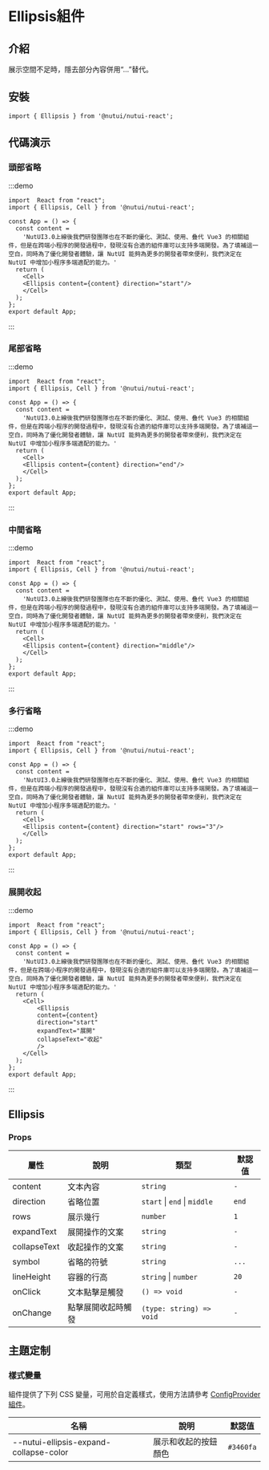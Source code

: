 # Ellipsis組件

## 介紹

展示空間不足時，隱去部分內容併用“...”替代。

## 安裝

```tsx
import { Ellipsis } from '@nutui/nutui-react';
```

## 代碼演示

### 頭部省略

:::demo

```tsx
import  React from "react";
import { Ellipsis, Cell } from '@nutui/nutui-react';

const App = () => {
  const content =
    'NutUI3.0上線後我們研發團隊也在不斷的優化、測試、使用、叠代 Vue3 的相關組件，但是在跨端小程序的開發過程中，發現沒有合適的組件庫可以支持多端開發。為了填補這一空白，同時為了優化開發者體驗，讓 NutUI 能夠為更多的開發者帶來便利，我們決定在 NutUI 中增加小程序多端適配的能力。'
  return (
    <Cell>
    <Ellipsis content={content} direction="start"/>
    </Cell>
  );
};
export default App;
```

:::

### 尾部省略

:::demo

```tsx
import  React from "react";
import { Ellipsis, Cell } from '@nutui/nutui-react';

const App = () => {
  const content =
    'NutUI3.0上線後我們研發團隊也在不斷的優化、測試、使用、叠代 Vue3 的相關組件，但是在跨端小程序的開發過程中，發現沒有合適的組件庫可以支持多端開發。為了填補這一空白，同時為了優化開發者體驗，讓 NutUI 能夠為更多的開發者帶來便利，我們決定在 NutUI 中增加小程序多端適配的能力。'
  return (
    <Cell>
    <Ellipsis content={content} direction="end"/>
    </Cell>
  );
};
export default App;
```

:::

### 中間省略

:::demo

```tsx
import  React from "react";
import { Ellipsis, Cell } from '@nutui/nutui-react';

const App = () => {
  const content =
    'NutUI3.0上線後我們研發團隊也在不斷的優化、測試、使用、叠代 Vue3 的相關組件，但是在跨端小程序的開發過程中，發現沒有合適的組件庫可以支持多端開發。為了填補這一空白，同時為了優化開發者體驗，讓 NutUI 能夠為更多的開發者帶來便利，我們決定在 NutUI 中增加小程序多端適配的能力。'
  return (
    <Cell>
    <Ellipsis content={content} direction="middle"/>
    </Cell>
  );
};
export default App;
```

:::

### 多行省略

:::demo

```tsx
import  React from "react";
import { Ellipsis, Cell } from '@nutui/nutui-react';

const App = () => {
  const content =
    'NutUI3.0上線後我們研發團隊也在不斷的優化、測試、使用、叠代 Vue3 的相關組件，但是在跨端小程序的開發過程中，發現沒有合適的組件庫可以支持多端開發。為了填補這一空白，同時為了優化開發者體驗，讓 NutUI 能夠為更多的開發者帶來便利，我們決定在 NutUI 中增加小程序多端適配的能力。'
  return (
    <Cell>
    <Ellipsis content={content} direction="start" rows="3"/>
    </Cell>
  );
};
export default App;
```

:::

### 展開收起

:::demo

```tsx
import  React from "react";
import { Ellipsis, Cell } from '@nutui/nutui-react';

const App = () => {
  const content =
    'NutUI3.0上線後我們研發團隊也在不斷的優化、測試、使用、叠代 Vue3 的相關組件，但是在跨端小程序的開發過程中，發現沒有合適的組件庫可以支持多端開發。為了填補這一空白，同時為了優化開發者體驗，讓 NutUI 能夠為更多的開發者帶來便利，我們決定在 NutUI 中增加小程序多端適配的能力。'
  return (
    <Cell>
        <Ellipsis
        content={content}
        direction="start"
        expandText="展開"
        collapseText="收起"
        />
    </Cell>
  );
};
export default App;
```

:::

## Ellipsis

### Props

| 屬性 | 說明 | 類型 | 默認值 |
| --- | --- | --- | --- |
| content | 文本內容 | `string` | `-` |
| direction | 省略位置 | `start` \| `end` \| `middle`  | `end` |
| rows | 展示幾行 | `number` | `1` |
| expandText | 展開操作的文案 | `string` | `-` |
| collapseText | 收起操作的文案 | `string` | `-` |
| symbol | 省略的符號 | `string` | `...` |
| lineHeight | 容器的行高 | `string` \| `number`  | `20` |
| onClick | 文本點擊是觸發 | `() => void` | `-` |
| onChange | 點擊展開收起時觸發 | `(type: string) => void` | `-` |

## 主題定制

### 樣式變量

組件提供了下列 CSS 變量，可用於自定義樣式，使用方法請參考 [ConfigProvider 組件](#/zh-CN/component/configprovider)。

| 名稱 | 說明 | 默認值 |
| --- | --- | --- |
| \--nutui-ellipsis-expand-collapse-color | 展示和收起的按鈕顏色 | `#3460fa` |
